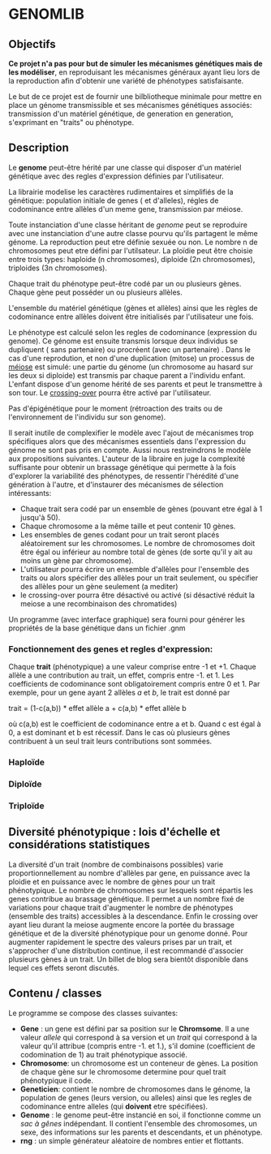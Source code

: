 # GENOMLIB

## Objectifs


**Ce projet n'a pas pour but de simuler les mécanismes génétiques mais de les modéliser**, en reproduisant les mécanismes généraux ayant lieu lors de la reproduction afin d'obtenir une variété de phénotypes satisfaisante.

Le but de ce projet est de fournir une bilbliotheque minimale pour mettre en place un génome transmissible et ses mécanismes génétiques associés: transmission d'un matériel génétique, de generation en generation, s'exprimant en "traits" ou phénotype.


## Description

Le **genome** peut-être hérité par une classe qui disposer d'un matériel génétique avec des regles d'expression définies par l'utilisateur. 

La librairie modelise les caractères rudimentaires et simplifiés de la génétique: population initiale de genes ( et d'alleles), régles de codominance entre allèles d'un meme gene, transmission par méiose. 

Toute instanciation d'une classe héritant de *genome* peut se reproduire avec une instanciation d'une autre classe pourvu qu'ils partagent le même génome. La reproduction peut etre définie sexuée ou non. Le nombre n de chromosomes peut etre défini par l'utilsateur. La ploïdie peut être choisie entre trois types: haploide (n chromosomes), diploide (2n chromosomes), triploides (3n chromosomes).

Chaque trait du phénotype peut-être codé par un ou plusieurs gènes. Chaque gène peut posséder un ou plusieurs allèles.

L'ensemble du matériel génétique (gènes et allèles) ainsi que les règles de codominance entre allèles doivent être initialisés par l'utilisateur une fois.

Le phénotype est calculé selon les regles de codominance (expression du genome). Ce génome est ensuite transmis lorsque deux individus se dupliquent ( sans partenaire) ou procréent (avec un partenaire) . Dans le cas d'une reprodution, et non d'une duplication (mitose) un processus de [méiose](https://fr.wikipedia.org/wiki/Méiose) est simulé: une partie du génome (un chromosome au hasard sur les deux si diploide) est transmis par chaque parent a l'individu enfant. L'enfant dispose d'un genome hérité de ses parents et peut le transmettre à son tour. Le [crossing-over](https://fr.wikipedia.org/wiki/Enjambement_(génétique)) pourra être activé par l'utilisateur. 

Pas d'épigénétique pour le moment (rétroaction des traits ou de l'environnement de l'individu sur son genome).

Il serait inutile de complexifier le modèle avec l'ajout de mécanismes trop spécifiques alors que des mécanismes essentiels dans l'expression du génome ne sont pas pris en compte. Aussi nous restreindrons le modèle aux propositions suivantes. L'auteur de la libraire en juge la complexité suffisante pour obtenir un brassage génétique qui permette à la fois d'explorer la variabilité des phénotypes, de ressentir l'hérédité d'une génération à l'autre, et d'instaurer des mécanismes de sélection intéressants:

- Chaque trait sera codé par un ensemble de gènes (pouvant etre égal à 1 jusqu'à 50).
- Chaque chromosome a la même taille et peut contenir 10 gènes.
- Les ensembles de genes codant pour un trait seront placés aléatoirement sur les chromosomes. Le nombre de chromosomes doit être égal ou inférieur au nombre total de gènes (de sorte qu'il y ait au moins un gène par chromosome).
- L'utilisateur pourra écrire un ensemble d'allèles pour l'ensemble des traits ou alors spécifier des allèles pour un trait seulement, ou spécifier des allèles pour un gène seulement (a mediter)
- le crossing-over pourra être désactivé ou activé (si désactivé réduit la meiose a une recombinaison des chromatides)

Un programme (avec interface graphique) sera fourni pour générer les propriétés de la base génétique dans un fichier .gnm


### Fonctionnement des genes et regles d'expression:

Chaque **trait** (phénotypique) a une valeur comprise entre -1 et +1. Chaque allèle a une contribution au trait, un effet, compris entre -1. et 1. Les coefficients de codominance sont obligatoirement compris entre 0 et 1. Par exemple, pour un gene ayant 2 allèles *a* et *b*, le trait est donné par

trait = (1-c(a,b)) * effet allèle a + c(a,b) * effet allèle b

où c(a,b) est le coefficient de codominance entre a et b. Quand c est égal à 0, a est dominant et b est récessif. Dans le cas où plusieurs gènes contribuent à un seul trait leurs contributions sont sommées.

### Haploïde

### Diploïde

### Triploïde

## Diversité phénotypique : lois d'échelle et considérations statistiques

La diversité d'un trait (nombre de combinaisons possibles) varie proportionnellement au nombre d'allèles par gene, en puissance avec la ploidie et en puissance avec le nombre de gènes pour un trait phénotypique. Le nombre de chromosomes sur lesquels sont répartis les genes contribue au brassage génétique. Il permet a un nombre fixé de variations pour chaque trait d'augmenter le nombre de phénotypes (ensemble des traits) accessibles à la descendance. Enfin le crossing over ayant lieu durant la meiose augmente encore la portée du brassage génétique et de la diversité phénotypique pour un genome donné. Pour augmenter rapidement le spectre des valeurs prises par un trait, et s'approcher d'une distribution continue, il est recommandé d'associer plusieurs gènes à un trait. Un billet de blog sera bientôt disponible dans lequel ces effets seront discutés.

## Contenu / classes
Le programme se compose des classes suivantes:

- **Gene** : un gene est défini par sa position sur le **Chromsome**. Il a une valeur *allele* qui correspond à sa version et un *trait* qui correspond à la valeur qu'il attribue (compris entre -1. et 1.), s'il domine (coefficient de codomination de 1) au trait phénotypique associé. 
- **Chromosome**: un chromosome est un conteneur de gènes. La position de chaque gène sur le chromosome determine pour quel trait phénotypique il code.
- **Geneticien**: contient le nombre de chromosomes dans le génome, la population de genes (leurs version, ou alleles) ainsi que les regles de codominance entre alleles (qui **doivent** etre spécifiées).
- **Genome** : le genome peut-être instancié en soi, il fonctionne comme un *sac à gênes* indépendant. Il contient l'ensemble des chromosomes, un sexe, des informations sur les parents et descendants, et un phénotype. 
- **rng** : un simple générateur aléatoire de nombres entier et flottants.
